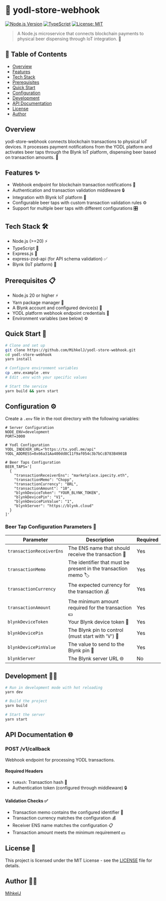 # 🍺 yodl-store-webhook

[![Node.js Version](https://img.shields.io/badge/node-%3E%3D20-brightgreen.svg)](https://nodejs.org)
[![TypeScript](https://img.shields.io/badge/TypeScript-4.x-blue.svg)](https://www.typescriptlang.org/)
[![License: MIT](https://img.shields.io/badge/License-MIT-yellow.svg)](https://opensource.org/licenses/MIT)

> A Node.js microservice that connects blockchain payments to physical beer dispensing through IoT integration. 🚀

## 📑 Table of Contents

- [Overview](#overview)
- [Features](#features-)
- [Tech Stack](#tech-stack-)
- [Prerequisites](#prerequisites-)
- [Quick Start](#quick-start-)
- [Configuration](#configuration-)
- [Development](#development-)
- [API Documentation](#api-documentation-)
- [License](#license-)
- [Author](#author-)

## Overview

yodl-store-webhook connects blockchain transactions to physical IoT devices. It processes payment notifications from the YODL platform and activates beer taps through the Blynk IoT platform, dispensing beer based on transaction amounts. 🎯

## Features ✨

- Webhook endpoint for blockchain transaction notifications 📡
- Authentication and transaction validation middleware 🔒
- Integration with Blynk IoT platform 🤖
- Configurable beer taps with custom transaction validation rules ⚙️
- Support for multiple beer taps with different configurations 🎛️

## Tech Stack 🛠️

- Node.js (>=20) ⚡
- TypeScript 📘
- Express.js 🚂
- express-zod-api (for API schema validation) ✅
- Blynk (IoT platform) 🔌

## Prerequisites 📋

- Node.js 20 or higher ⚡
- Yarn package manager 🧶
- A Blynk account and configured device(s) 🤖
- YODL platform webhook endpoint credentials 🔑
- Environment variables (see below) ⚙️

## Quick Start 🚀

```bash
# Clone and set up
git clone https://github.com/MihkelJ/yodl-store-webhook.git
cd yodl-store-webhook
yarn install

# Configure environment variables
cp .env.example .env
# Edit .env with your specific values

# Start the service
yarn build && yarn start
```

## Configuration ⚙️

Create a `.env` file in the root directory with the following variables:

```env
# Server Configuration
NODE_ENV=development
PORT=3000

# Yodl Configuration
YODL_INDEXER_URL="https://tx.yodl.me/api"
YODL_ADDRESS=0x66a31Aa400dd8C11f9af054c3b7bCcB783B4901B

# Beer Taps Configuration
BEER_TAPS='[
  {
    "transactionReceiverEns": "marketplace.ipecity.eth",
    "transactionMemo": "Chopp",
    "transactionCurrency": "BRL",
    "transactionAmount": "10",
    "blynkDeviceToken": "YOUR_BLYNK_TOKEN",
    "blynkDevicePin": "V1",
    "blynkDevicePinValue": "1",
    "blynkServer": "https://blynk.cloud"
  }
]'
```

### Beer Tap Configuration Parameters 🍺

| Parameter                | Description                                                    | Required |
| ------------------------ | -------------------------------------------------------------- | -------- |
| `transactionReceiverEns` | The ENS name that should receive the transaction 📝            | Yes      |
| `transactionMemo`        | The identifier that must be present in the transaction memo 🏷️ | Yes      |
| `transactionCurrency`    | The expected currency for the transaction 💰                   | Yes      |
| `transactionAmount`      | The minimum amount required for the transaction 💵             | Yes      |
| `blynkDeviceToken`       | Your Blynk device token 🔑                                     | Yes      |
| `blynkDevicePin`         | The Blynk pin to control (must start with 'V') 📌              | Yes      |
| `blynkDevicePinValue`    | The value to send to the Blynk pin 🔢                          | Yes      |
| `blynkServer`            | The Blynk server URL 🌐                                        | No       |

## Development 👨‍💻

```bash
# Run in development mode with hot reloading
yarn dev

# Build the project
yarn build

# Start the server
yarn start
```

## API Documentation 🌐

### POST /v1/callback

Webhook endpoint for processing YODL transactions.

#### Required Headers

- `txHash`: Transaction hash 🔑
- Authentication token (configured through middleware) 🔒

#### Validation Checks ✅

- Transaction memo contains the configured identifier 📝
- Transaction currency matches the configuration 💰
- Receiver ENS name matches the configuration 📋
- Transaction amount meets the minimum requirement 💵

## License 📄

This project is licensed under the MIT License - see the [LICENSE](LICENSE) file for details.

## Author 👨‍💻

[MihkelJ](https://github.com/MihkelJ)
